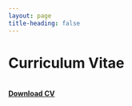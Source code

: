 ```yaml
---
layout: page
title-heading: false
---
```


# Curriculum Vitae

**<br /> [Download CV](/CV_StefanPasch_V2022_04_03.pdf) <br />**

